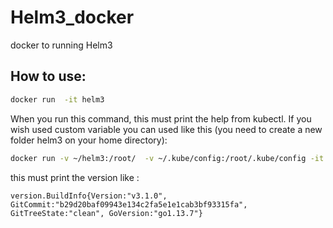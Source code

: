 # Helm3_docker
docker to running Helm3

## How to use:


```bash
docker run  -it helm3
```
When you run  this command, this must print the help from kubectl. If you wish used custom variable you can used like this (you need to create a new folder helm3 on your home directory): 

```bash
docker run -v ~/helm3:/root/  -v ~/.kube/config:/root/.kube/config -it helm3 version
```
this must print the version  like : 

```
version.BuildInfo{Version:"v3.1.0", GitCommit:"b29d20baf09943e134c2fa5e1e1cab3bf93315fa", GitTreeState:"clean", GoVersion:"go1.13.7"}
```
